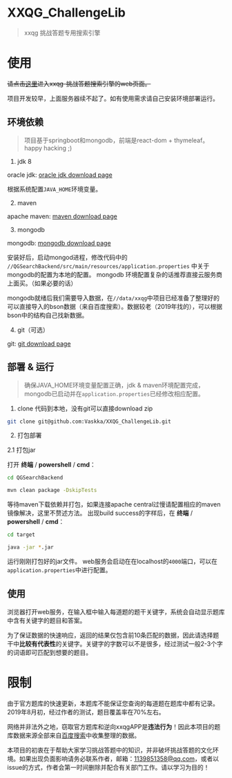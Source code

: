 # XXQG_ChallengeLib

> xxqg 挑战答题专用搜索引擎

# 使用

~~请点击[这里](http://129.204.216.249:4000/main)进入xxqg-挑战答题搜索引擎的web页面。~~

项目开发较早，上面服务器续不起了。如有使用需求请自己安装环境部署运行。

## 环境依赖

> 项目基于springboot和mongodb，前端是react-dom + thymeleaf。happy hacking ;)

1. jdk 8

oracle jdk: [oracle jdk download page](https://www.oracle.com/cn/java/technologies/javase/javase-jdk8-downloads.html)

根据系统配置`JAVA_HOME`环境变量。

2. maven

apache maven: [maven download page](https://maven.apache.org/download.cgi)

3. mongodb

mongodb: [mongodb download page](https://www.mongodb.com/try/download/community)

安装好后，启动mongod进程，修改代码中的 `//QGSearchBackend/src/main/resources/application.properties` 中关于mongodb的配置为本地的配置。
mongodb 环境配置复杂的话推荐直接云服务商上面买。（如果必要的话）

mongodb就绪后我们需要导入数据，在`//data/xxqg`中项目已经准备了整理好的可以直接导入的bson数据（来自百度搜索）。数据较老（2019年找的），可以根据bson中的结构自己找新数据。

4. git（可选）

git: [git download page](https://git-scm.com/downloads)

## 部署 & 运行

> 确保JAVA_HOME环境变量配置正确，jdk & maven环境配置完成，mongodb已启动并在`application.properties`已经修改相应配置。

1. clone 代码到本地，没有git可以直接download zip

```bash 
git clone git@github.com:Vaskka/XXQG_ChallengeLib.git
```

2. 打包部署

2.1 打包jar
  
打开 **终端** / **powershell** / **cmd**： 

```bash
cd QGSearchBackend
```

```bash 
mvn clean package -DskipTests
```

等待maven下载依赖并打包，如果连接apache central过慢请配置相应的maven镜像解决，这里不赘述方法。
出现build success的字样后，在 **终端** / **powershell** / **cmd**： 

```bash
cd target
```

```bash
java -jar *.jar
```

运行刚刚打包好的jar文件。
web服务会启动在在localhost的`4000`端口，可以在`application.properties`中进行配置。

## 使用

浏览器打开web服务，在输入框中输入每道题的题干关键字，系统会自动显示题库中含有关键字的题目和答案。

为了保证数据的快速响应，返回的结果仅包含前10条匹配的数据，因此请选择题干中**比较有代表性**的关键字。关键字的字数可以不是很多，经过测试一般2-3个字的词语即可匹配到想要的题目。

# 限制

由于官方题库的快速更新，本题库不能保证您查询的每道题在题库中都有记录。2019年8月初，经过作者的测试，题目覆盖率在70%左右。

网络并非法外之地，窃取官方题库和逆向xxqgAPP是**违法行为**！因此本项目的题库数据来源全部来自[百度搜索](https://www.baidu.com/s?wd=%E6%8C%91%E6%88%98%E7%AD%94%E9%A2%98%E9%A2%98%E5%BA%93)中收集整理的数据。

本项目的初衷在于帮助大家学习挑战答题中的知识，并非破坏挑战答题的文化环境。如果出现负面影响请务必联系作者，邮箱：1139851358@qq.com，或者以issue的方式，作者会第一时间删除并配合有关部门工作。请以学习为目的！
